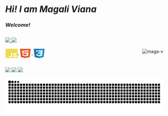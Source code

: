 # ***Hi! I am Magali Viana***

### *Welcome!*

##

<div>
  <a href="https://github.com/MagaViana">
  <img height="160em" src="https://github-readme-stats.vercel.app/api?username=magaviana&show_icons=true&theme=dracula&include_all_commits=true&count_private=true"/>
  <img height="160em" src="https://github-readme-stats.vercel.app/api/top-langs/?username=magaviana&layout=compact&langs_count=7&theme=dracula"/>
</div>
<div style="display: inline_block"><br>
  <img align="center" alt="Maga-Js" height="30" width="40" src="https://raw.githubusercontent.com/devicons/devicon/master/icons/javascript/javascript-plain.svg">
  <img align="center" alt="Maga-HTML" height="30" width="40" src="https://raw.githubusercontent.com/devicons/devicon/master/icons/html5/html5-original.svg">
  <img align="center" alt="Maga-CSS" height="30" width="40" src="https://raw.githubusercontent.com/devicons/devicon/master/icons/css3/css3-original.svg">
  <img align="right" alt="maga-v" src="https://cdn.discordapp.com/attachments/768972509625712642/880562057978716190/Webp.net-gifmaker_.gif">
</div>
  
  ##
  
  <div> 
  <a href="https://www.instagram.com/_magav/" target="_blank"><img src="https://img.shields.io/badge/-Instagram-%23E4405F?style=for-the-badge&logo=instagram&logoColor=white" target="_blank"></a>
  <a href = "mailto:magali.silva.v@gmail.com"><img src="https://img.shields.io/badge/-Gmail-%23333?style=for-the-badge&logo=gmail&logoColor=white" target="_blank"></a>
  <a href="https://www.linkedin.com/in/magalisviana/" target="_blank"><img src="https://img.shields.io/badge/-LinkedIn-%230077B5?style=for-the-badge&logo=linkedin&logoColor=white" target="_blank"></a> 
    
 ![Snake animation](https://github.com/magaviana/magaviana/blob/output/github-contribution-grid-snake.svg)
 
</div>
